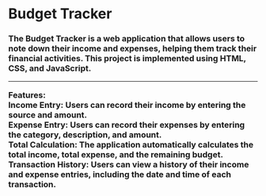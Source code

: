 <h1>Budget Tracker</h1>
<h3>The Budget Tracker is a web application that allows users to note down their income and expenses, helping them track their financial activities. This project is implemented using HTML, CSS, and JavaScript.
<hr>
<b>Features</b>:<br>
Income Entry: Users can record their income by entering the source and amount.<br>
Expense Entry: Users can record their expenses by entering the category, description, and amount.<br>
Total Calculation: The application automatically calculates the total income, total expense, and the remaining budget.<br>
Transaction History: Users can view a history of their income and expense entries, including the date and time of each transaction.</h3>


